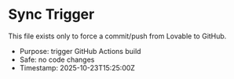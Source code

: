 # Sync Trigger

This file exists only to force a commit/push from Lovable to GitHub.

- Purpose: trigger GitHub Actions build
- Safe: no code changes
- Timestamp: 2025-10-23T15:25:00Z
